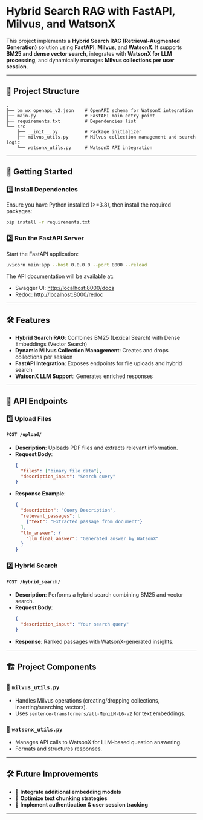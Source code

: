 # Hybrid Search RAG with FastAPI, Milvus, and WatsonX

This project implements a **Hybrid Search RAG (Retrieval-Augmented Generation)** solution using **FastAPI**, **Milvus**, and **WatsonX**. It supports **BM25 and dense vector search**, integrates with **WatsonX for LLM processing**, and dynamically manages **Milvus collections per user session**.

---

## 📂 Project Structure
```
.
├── bm_wx_openapi_v2.json    # OpenAPI schema for WatsonX integration
├── main.py                  # FastAPI main entry point
├── requirements.txt         # Dependencies list
└── src
    ├── __init__.py          # Package initializer
    ├── milvus_utils.py      # Milvus collection management and search logic
    └── watsonx_utils.py     # WatsonX API integration
```

---

## 🚀 Getting Started

### **1️⃣ Install Dependencies**
Ensure you have Python installed (>=3.8), then install the required packages:
```bash
pip install -r requirements.txt
```

### **2️⃣ Run the FastAPI Server**
Start the FastAPI application:
```bash
uvicorn main:app --host 0.0.0.0 --port 8000 --reload
```

The API documentation will be available at:
- Swagger UI: [http://localhost:8000/docs](http://localhost:8000/docs)
- Redoc: [http://localhost:8000/redoc](http://localhost:8000/redoc)

---

## 🛠 Features
- **Hybrid Search RAG**: Combines BM25 (Lexical Search) with Dense Embeddings (Vector Search)
- **Dynamic Milvus Collection Management**: Creates and drops collections per session
- **FastAPI Integration**: Exposes endpoints for file uploads and hybrid search
- **WatsonX LLM Support**: Generates enriched responses

---

## 📡 API Endpoints
### **1️⃣ Upload Files**
#### **`POST /upload/`**
- **Description**: Uploads PDF files and extracts relevant information.
- **Request Body**:
  ```json
  {
    "files": ["binary file data"],
    "description_input": "Search query"
  }
  ```
- **Response Example**:
  ```json
  {
    "description": "Query Description",
    "relevant_passages": [
      {"text": "Extracted passage from document"}
    ],
    "llm_answer": {
      "llm_final_answer": "Generated answer by WatsonX"
    }
  }
  ```

### **2️⃣ Hybrid Search**
#### **`POST /hybrid_search/`**
- **Description**: Performs a hybrid search combining BM25 and vector search.
- **Request Body**:
  ```json
  {
    "description_input": "Your search query"
  }
  ```
- **Response**: Ranked passages with WatsonX-generated insights.

---

## 🏗️ Project Components
### **🔹 `milvus_utils.py`**
- Handles Milvus operations (creating/dropping collections, inserting/searching vectors).
- Uses `sentence-transformers/all-MiniLM-L6-v2` for text embeddings.

### **🔹 `watsonx_utils.py`**
- Manages API calls to WatsonX for LLM-based question answering.
- Formats and structures responses.

---

## 🛠 Future Improvements
- 🔹 **Integrate additional embedding models**
- 🔹 **Optimize text chunking strategies**
- 🔹 **Implement authentication & user session tracking**

---

